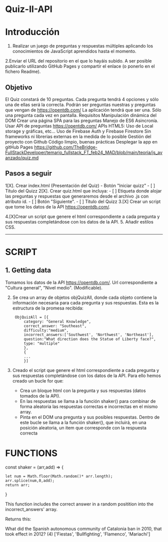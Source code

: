 # Quiz-II-API

# Introducción #

1. Realizar un juego de preguntas y respuestas múltiples aplicando los conocimientos de JavaScript aprendidos hasta el momento. 

2.Enviar el URL del repositorio en el que lo hayáis subido. A ser posible publicarlo utilizando GitHub Pages y compartir el enlace (o ponerlo en el fichero Readme).

## Objetivo ##
El Quiz constará de 10 preguntas. 
Cada pregunta tendrá 4 opciones y sólo una de ellas será la correcta.
Podrán ser preguntas nuestras y preguntas que vengan de https://opentdb.com/
La aplicación tendrá que ser una. Sólo una pregunta cada vez en pantalla.
Requisitos
Manipulación dinámica del DOM
Crear una página SPA para las preguntas
Manejo de ES6
Asincronía. Usar API de preguntas https://opentdb.com/
APIs HTML5: Uso de Local storage y gráficas, etc...
Uso de Firebase Auth y Firebase Firestore
Sin frameworks ni librerias externas en la medida de lo posible
Gestión del proyecto con  Github 
Código limpio, buenas prácticas
Desplegar la app en gitHub Pages
https://github.com/TheBridge-FullStackDeveloper/temario_fullstack_FT_feb24_MAD/blob/main/teoria/js_avanzado/quiz.md

## Pasos a seguir ##
1[X]. Crear index.html (Presentación del Quiz)
    - Botón "Iniciar quizz"
    - [ ] Título del Quizz
2[X]. Crear quiz.html que incluya:
    - [ ] Etiqueta donde alojar las preguntas y respuestas que generaremos desde el archivo .js con atributo id.
    - [ ] Botón "Siguiente".
    - [ ] Título del Quizz
3.[X] Crear un script que tome los datos de la API https://opentdb.com/.


4.[X]Crear un script que genere el html correspondiente a cada pregunta y sus respuestas completándose con los datos de la API.
5. Añadir estilos CSS.


-------

# SCRIPT #

## 1. Getting data ##

Tomamos los datos de la API https://opentdb.com/. Url correspondiente a "Cultura general", "Nivel medio". (Modificable).

2. Se crea un array de objetos objQuizAll, donde cada objeto contiene la información necesaria para cada pregunta y sus respuestas. Esta es la estructura de la promesa recibida: 

        ObjQuizAll = [{   
            category: "General Knowledge",
            correct_answer: "Southeast",    
            difficulty:"medium",
            incorrect_answers:['Southwest', 'Northwest', 'Northeast'],
            question:"What direction does the Statue of Liberty face?",
            type: "multiple"
            }, 
            {
            ...
            }]
    
3. Creado el script que genere el html correspondiente a cada pregunta y sus respuestas completándose con los datos de la API. Para ello hemos creado un bucle for que:
    - Crea un bloque html con la pregunta y sus respuestas (datos tomados de la API). 
    - En las respuestas se llama a la función shaker() para combinar de forma aleatoria las respuestas correctas e incorrectas en el mismo array.
    - Pinta en el DOM una pregunta y sus posibles respuestas. Dentro de este bucle se llama a la función shaker(), que incluirá, en una posición aleatoria, un item que corresponde con la respuesta correcta


# FUNCTIONS #

const shaker = (arr,add) => {

    let num = Math.floor(Math.random()* arr.length);
    arr.splice(num,0,add);
    return arr;
}


This function includes the correct answer in a random positition into the incorrect_answers' array.

Returns this: 

What did the Spanish autonomous community of Catalonia ban in 2010, that took effect in 2012? 
(4) ['Fiestas', 'Bullfighting', 'Flamenco', 'Mariachi']